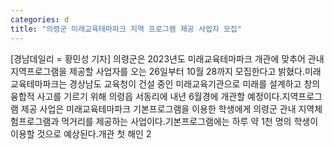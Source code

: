 ```yaml
---
categories: d
title: "의령군 미래교육테마파크 지역 프로그램 제공 사업자 모집"
---
```

[경남데일리 = 황민성 기자] 의령군은 2023년도 미래교육테마파크 개관에 맞추어 관내 지역프로그램을 제공할 사업자를 오는 26일부터 10월 28까지 모집한다고 밝혔다.미래교육테마파크는 경상남도 교육청이 건설 중인 미래교육기관으로 미래를 설계하고 창의 융합적 사고를 기르기 위해 의령읍 서동리에 내년 6월경에 개관할 예정이다.지역프로그램 제공 사업은 미래교육테마파크 기본프로그램을 이용한 학생에게 의령군 관내 지역체험프로그램과 먹거리를 제공하는 사업이다.기본프로그램에는 하루 약 1천 명의 학생이 이용할 것으로 예상된다.개관 첫 해인 2